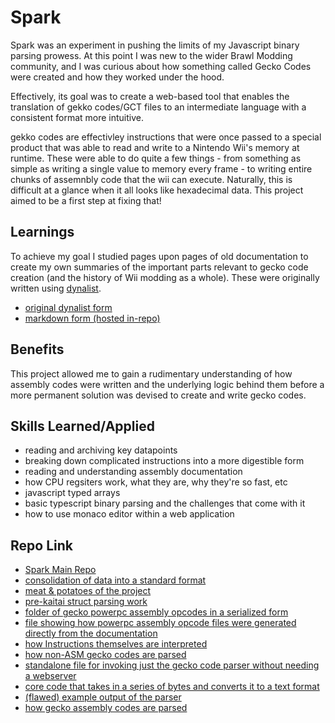 # Spark

Spark was an experiment in pushing the limits of my Javascript binary parsing prowess. At this point I was new to the wider Brawl Modding community, and I was curious about how something called Gecko Codes were created and how they worked under the hood.

Effectively, its goal was to create a web-based tool that enables the translation of gekko codes/GCT files to an intermediate language with a consistent format more intuitive.

gekko codes are effectivley instructions that were once passed to a special product that was able to read and write to a Nintendo Wii's memory at runtime. These were able to do quite a few things - from something as simple as writing a single value to memory every frame - to writing entire chunks of assemnbly code that the wii can execute. Naturally, this is difficult at a glance when it all looks like hexadecimal data. This project aimed to be a first step at fixing that!

## Learnings

To achieve my goal I studied pages upon pages of old documentation to create my own summaries of the important parts relevant to gecko code creation (and the history of Wii modding as a whole). These were originally written using [dynalist](https://dynalist.io/).

- [original dynalist form](https://dynalist.io/d/XfUd2tMt1AOjySJhIEkHq4NE)
- [markdown form (hosted in-repo)](./dynalistdocs.md)

## Benefits

This project allowed me to gain a rudimentary understanding of how assembly codes were written and the underlying logic behind them before a more permanent solution was devised to create and write gecko codes. 

## Skills Learned/Applied

- reading and archiving key datapoints
- breaking down complicated instructions into a more digestible form
- reading and understanding assembly documentation
- how CPU regsiters work, what they are, why they're so fast, etc
- javascript typed arrays 
- basic typescript binary parsing and the challenges that come with it
- how to use monaco editor within a web application

## Repo Link

- [Spark Main Repo](https://github.com/fudgepop01/spark)
- [consolidation of data into a standard format](https://github.com/fudgepop01/spark/tree/master/public/LabelFiles)
- [meat & potatoes of the project](https://github.com/fudgepop01/spark/tree/master/src/resources)
- [pre-kaitai struct parsing work](https://github.com/fudgepop01/spark/tree/master/src/resources/parse_brawl_file/parsers) 
- [folder of gecko powerpc assembly opcodes in a serialized form](https://github.com/fudgepop01/spark/tree/master/src/resources/parseGCT/ASM_opcodes)
- [file showing how powerpc assembly opcode files were generated directly from the documentation](https://github.com/fudgepop01/spark/blob/master/src/resources/parseGCT/ASM_opcodes/generateInstruction.ts)
- [how Instructions themselves are interpreted](https://github.com/fudgepop01/spark/blob/master/src/resources/parseGCT/ASM_opcodes/instruction.ts)
- [how non-ASM gecko codes are parsed](https://github.com/fudgepop01/spark/tree/master/src/resources/parseGCT/codetypes)
- [standalone file for invoking just the gecko code parser without needing a webserver](https://github.com/fudgepop01/spark/blob/master/src/resources/parseGCT/convertCode.ts)
- [core code that takes in a series of bytes and converts it to a text format](https://github.com/fudgepop01/spark/blob/master/src/resources/parseGCT/syntax.ts)
- [(flawed) example output of the parser](https://github.com/fudgepop01/spark/blob/master/src/resources/parseGCT/out.txt)
- [how gecko assembly codes are parsed](https://github.com/fudgepop01/spark/blob/master/src/resources/parseGCT/codetypes/ASMParam.ts)